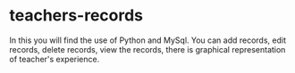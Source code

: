 # teachers-records
In this you will find the use of Python and MySql. You can add records, edit records, delete records, view the records, there is graphical representation of teacher's experience.

